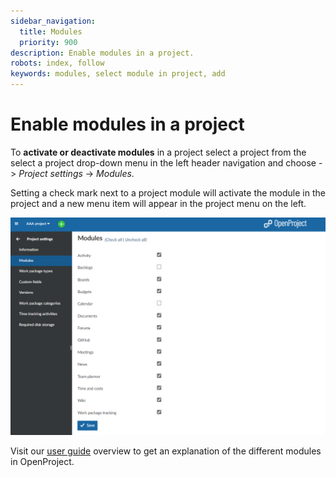 ```yaml
---
sidebar_navigation:
  title: Modules
  priority: 900
description: Enable modules in a project.
robots: index, follow
keywords: modules, select module in project, add
---
```

# Enable modules in a project

To **activate or deactivate modules** in a project select a project from the select a project drop-down menu in the left header navigation and choose -> *Project settings* -> *Modules*.

Setting a check mark next to a project module will activate the module in the project and a new menu item will appear in the project menu on the left.

![Overview of Modules](Modules-overview.png)

Visit our [user guide](../../../#overview-of-modules-in-openproject) overview to get an explanation of the different modules in OpenProject.
